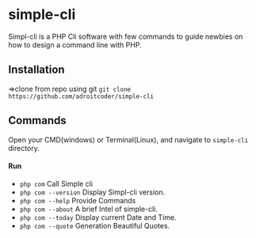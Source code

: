 # simple-cli

Simpl-cli is a PHP Cli software  with few commands to guide newbies on how to design  a command line with PHP. 

## Installation
=>clone from repo using git `git clone https://github.com/adroitcoder/simple-cli`

## Commands

Open your CMD(windows) or Terminal(Linux), and navigate  to `simple-cli`  directory.

#### Run

* `php com` Call Simple cli
* `php com --version` Display Simpl-cli version.
* `php com --help` Provide Commands 
* `php com --about` A brief Intel of simple-cli.
* `php com --today` Display current  Date and Time.
* `php com --quote` Generation Beautiful Quotes.
 


